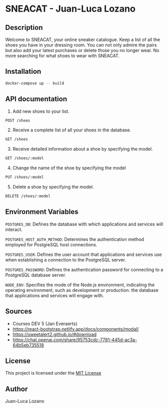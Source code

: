 # SNEACAT - Juan-Luca Lozano

## Description

Welcome to SNEACAT, your online sneaker catalogue. 
Keep a list of all the shoes you have in your dressing room. You can not only admire the pairs but also add your latest purchases or delete those you no longer wear. No more searching for what shoes to wear with SNEACAT.

## Installation

```bash
docker-compose up -- build
```

## API documentation

1. Add new shoes to your list.

```bash
POST /shoes
```

2. Receive a complete list of all your shoes in the database.

```bash
GET /shoes
```

3. Receive detailed information about a shoe by specifying the model. 

```bash
GET /shoes/:model
```

4. Change the name of the shoe by specifying the model

```bash
PUT /shoes/:model
```

5. Delete a shoe by specifying the model. 

```bash
DELETE /shoes/:model
```

## Environment Variables

`POSTGRES_DB`: Defines the database with which applications and services will interact.

`POSTGRES_HOST_AUTH_METHOD`: Determines the authentication method employed for PostgreSQL host connections.

`POSTGRES_USER`: Defines the user account that applications and services use when establishing a connection to the PostgreSQL server.

`POSTGRES_PASSWORD`: Defines the authentication password for connecting to a PostgreSQL database server.

`NODE_ENV`: Specifies the mode of the Node.js environment, indicating the operating environment, such as development or production. the database that applications and services will engage with.

## Sources

- Courses DEV 5 (Jan Everaerts)
- https://react-bootstrap.netlify.app/docs/components/modal/
- https://sweetalert2.github.io/#download 
- https://chat.openai.com/share/95753cdc-7781-445d-ac3a-64b5eb735518

## License

This project is licensed under the [MIT License](License.md)

## Author

Juan-Luca Lozano
